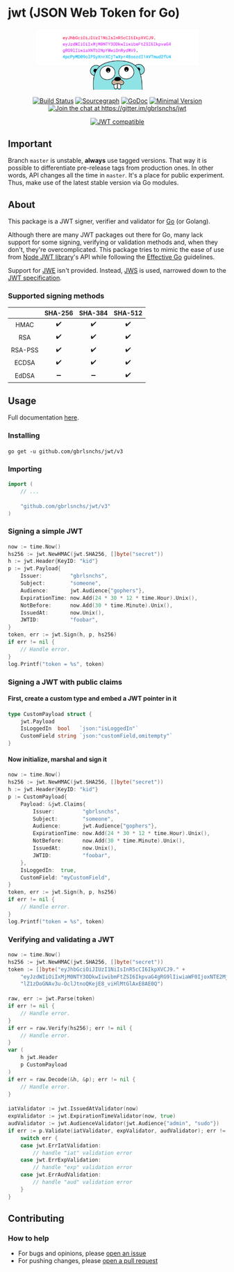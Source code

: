 # jwt (JSON Web Token for Go)

<p align="center">
  <img src="encoded_jwt.png" style="margin-bottom: -30px" width="75%" height="75%">
</p>

<p align="center">
  <img src="gopher_head.png" width="25%" height="25%">
</p>

<p align="center">
  <a target="_blank" href="https://travis-ci.org/gbrlsnchs/jwt"><img alt="Build Status" src="https://travis-ci.org/gbrlsnchs/jwt.svg?branch=master"></a>
  <a target="_blank" href="https://sourcegraph.com/github.com/gbrlsnchs/jwt?badge"><img alt="Sourcegraph" src="https://sourcegraph.com/github.com/gbrlsnchs/jwt/-/badge.svg"></a>
  <a target="_blank" href="https://godoc.org/github.com/gbrlsnchs/jwt"><img alt="GoDoc" src="https://godoc.org/github.com/gbrlsnchs/jwt?status.svg"></a>
  <a target="_blank" href="https://golang.org/doc/go1.11"><img alt="Minimal Version" src="https://img.shields.io/badge/compatible%20with-go1.11%2B-5272b4.svg"></a>
  <a target="_blank" href="https://gitter.im/gbrlsnchs/jwt?utm_source=badge&utm_medium=badge&utm_campaign=pr-badge&utm_content=badge"><img alt="Join the chat at https://gitter.im/gbrlsnchs/jwt" src="https://badges.gitter.im/gbrlsnchs/jwt.svg"></a>
</p>

<p align="center">
  <a target="_blank" href="https://jwt.io"><img alt="JWT compatible" src="https://jwt.io/img/badge.svg"></a>
</p>

## Important
Branch `master` is unstable, **always** use tagged versions. That way it is possible to differentiate pre-release tags from production ones.
In other words, API changes all the time in `master`. It's a place for public experiment. Thus, make use of the latest stable version via Go modules.

## About
This package is a JWT signer, verifier and validator for [Go](https://golang.org) (or Golang).

Although there are many JWT packages out there for Go, many lack support for some signing, verifying or validation methods and, when they don't, they're overcomplicated. This package tries to mimic the ease of use from [Node JWT library](https://github.com/auth0/node-jsonwebtoken)'s API while following the [Effective Go](https://golang.org/doc/effective_go.html) guidelines.

Support for [JWE](https://tools.ietf.org/html/rfc7516) isn't provided. Instead, [JWS](https://tools.ietf.org/html/rfc7515) is used, narrowed down to the [JWT specification](https://tools.ietf.org/html/rfc7519).

### Supported signing methods
|         | SHA-256            | SHA-384            | SHA-512            |
|:-------:|:------------------:|:------------------:|:------------------:|
| HMAC    | :heavy_check_mark: | :heavy_check_mark: | :heavy_check_mark: |
| RSA     | :heavy_check_mark: | :heavy_check_mark: | :heavy_check_mark: |
| RSA-PSS | :heavy_check_mark: | :heavy_check_mark: | :heavy_check_mark: |
| ECDSA   | :heavy_check_mark: | :heavy_check_mark: | :heavy_check_mark: |
| EdDSA   | :heavy_minus_sign: | :heavy_minus_sign: | :heavy_check_mark: |

## Usage
Full documentation [here](https://godoc.org/github.com/gbrlsnchs/jwt).

### Installing
`go get -u github.com/gbrlsnchs/jwt/v3`

### Importing
```go
import (
	// ...

	"github.com/gbrlsnchs/jwt/v3"
)
```

### Signing a simple JWT
```go
now := time.Now()
hs256 := jwt.NewHMAC(jwt.SHA256, []byte("secret"))
h := jwt.Header{KeyID: "kid"}
p := jwt.Payload{
	Issuer:         "gbrlsnchs",
	Subject:        "someone",
	Audience:       jwt.Audience{"gophers"},
	ExpirationTime: now.Add(24 * 30 * 12 * time.Hour).Unix(),
	NotBefore:      now.Add(30 * time.Minute).Unix(),
	IssuedAt:       now.Unix(),
	JWTID:          "foobar",
}
token, err := jwt.Sign(h, p, hs256)
if err != nil {
	// Handle error.
}
log.Printf("token = %s", token)
```

### Signing a JWT with public claims
#### First, create a custom type and embed a JWT pointer in it
```go
type CustomPayload struct {
	jwt.Payload
	IsLoggedIn  bool   `json:"isLoggedIn"`
	CustomField string `json:"customField,omitempty"`
}
```

#### Now initialize, marshal and sign it
```go
now := time.Now()
hs256 := jwt.NewHMAC(jwt.SHA256, []byte("secret"))
h := jwt.Header{KeyID: "kid"}
p := CustomPayload{
	Payload: &jwt.Claims{
		Issuer:         "gbrlsnchs",
		Subject:        "someone",
		Audience:       jwt.Audience{"gophers"},
		ExpirationTime: now.Add(24 * 30 * 12 * time.Hour).Unix(),
		NotBefore:      now.Add(30 * time.Minute).Unix(),
		IssuedAt:       now.Unix(),
		JWTID:          "foobar",
	},
	IsLoggedIn:  true,
	CustomField: "myCustomField",
}
token, err := jwt.Sign(h, p, hs256)
if err != nil {
	// Handle error.
}
log.Printf("token = %s", token)
```

### Verifying and validating a JWT
```go
now := time.Now()
hs256 := jwt.NewHMAC(jwt.SHA256, []byte("secret"))
token := []byte("eyJhbGciOiJIUzI1NiIsInR5cCI6IkpXVCJ9." +
	"eyJzdWIiOiIxMjM0NTY3ODkwIiwibmFtZSI6IkpvaG4gRG9lIiwiaWF0IjoxNTE2MjM5MDIyfQ." +
	"lZ1zDoGNAv3u-OclJtnoQKejE8_viHlMtGlAxE8AE0Q")

raw, err := jwt.Parse(token) 
if err != nil {
	// Handle error.
}
if err = raw.Verify(hs256); err != nil {
	// Handle error.
}
var (
	h jwt.Header
	p CustomPayload
)
if err = raw.Decode(&h, &p); err != nil {
	// Handle error.
}

iatValidator := jwt.IssuedAtValidator(now)
expValidator := jwt.ExpirationTimeValidator(now, true)
audValidator := jwt.AudienceValidator(jwt.Audience{"admin", "sudo"})
if err := p.Validate(iatValidator, expValidator, audValidator); err != nil {
	switch err {
	case jwt.ErrIatValidation:
		// handle "iat" validation error
	case jwt.ErrExpValidation:
		// handle "exp" validation error
	case jwt.ErrAudValidation:
		// handle "aud" validation error
	}
}
```

## Contributing
### How to help
- For bugs and opinions, please [open an issue](https://github.com/gbrlsnchs/jwt/issues/new)
- For pushing changes, please [open a pull request](https://github.com/gbrlsnchs/jwt/compare)

